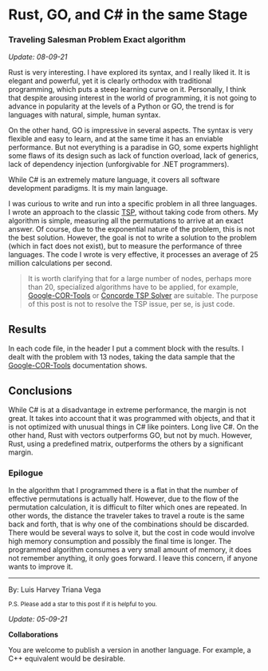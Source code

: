 # Rust, GO, and C# in the same Stage

### Traveling Salesman Problem Exact algorithm

*Update: 08-09-21*

Rust is very interesting. I have explored its syntax, and I really liked it. It is elegant and powerful, yet it is clearly orthodox with traditional programming, which puts a steep learning curve on it. Personally, I think that despite arousing interest in the world of programming, it is not going to advance in popularity at the levels of a Python or GO, the trend is for languages with natural, simple, human syntax.

On the other hand, GO is impressive in several aspects. The syntax is very flexible and easy to learn, and at the same time it has an enviable performance. But not everything is a paradise in GO, some experts highlight some flaws of its design such as lack of function overload, lack of generics, lack of dependency injection (unforgivable for .NET programmers).

While C# is an extremely mature language, it covers all software development paradigms. It is my main language.

I was curious to write and run into a specific problem in all three languages. I wrote an approach to the classic [TSP](https://en.wikipedia.org/wiki/Travelling_salesman_problem), without taking code from others. My algorithm is simple, measuring all the permutations to arrive at an exact answer. Of course, due to the exponential nature of the problem, this is not the best solution. However, the goal is not to write a solution to the problem (which in fact does not exist), but to measure the performance of three languages. The code I wrote is very effective, it processes an average of 25 million calculations per second.

>It is worth clarifying that for a large number of nodes, perhaps more than 20, specialized algorithms have to be applied, for example, [Google-COR-Tools](https://developers.google.com/optimization/routing/tsp) or [Concorde TSP Solver](https://www.math.uwaterloo.ca/tsp/concorde.html) are suitable. The purpose of this post is not to resolve the TSP issue, per se, is just code.

## Results

In each code file, in the header I put a comment block with the results. I dealt with the problem with 13 nodes, taking the data sample that the [Google-COR-Tools](https://developers.google.com/optimization/routing/tsp) documentation shows.

## Conclusions

While C# is at a disadvantage in extreme performance, the margin is not great. It takes into account that it was programmed with objects, and that it is not optimized with unusual things in C# like pointers. Long live C#. On the other hand, Rust with vectors outperforms GO, but not by much. However, Rust, using a predefined matrix, outperforms the others by a significant margin. 

### Epilogue

In the algorithm that I programmed there is a flat in that the number of effective permutations is actually half. However, due to the flow of the permutation calculation, it is difficult to filter which ones are repeated. In other words, the distance the traveler takes to travel a route is the same back and forth, that is why one of the combinations should be discarded. There would be several ways to solve it, but the cost in code would involve high memory consumption and possibly the final time is longer. The programmed algorithm consumes a very small amount of memory, it does not remember anything, it only goes forward. I leave this concern, if anyone wants to improve it.

---
By: Luis Harvey Triana Vega

<small>P.S. Please add a star to this post if it is helpful to you.</small>

*Update: 05-09-21*

**Collaborations**

You are welcome to publish a version in another language. For example, a C++ equivalent would be desirable. 
